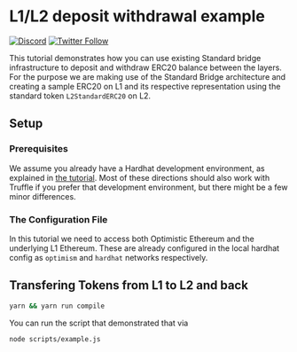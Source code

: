 # L1/L2 deposit withdrawal example

[![Discord](https://img.shields.io/discord/667044843901681675.svg?color=768AD4&label=discord&logo=https%3A%2F%2Fdiscordapp.com%2Fassets%2F8c9701b98ad4372b58f13fd9f65f966e.svg)](https://discord.com/channels/667044843901681675)
[![Twitter Follow](https://img.shields.io/twitter/follow/optimismPBC.svg?label=optimismPBC&style=social)](https://twitter.com/optimismPBC)

This tutorial demonstrates how you can use existing Standard bridge infrastructure to deposit and withdraw ERC20 balance between the layers. For the purpose we are making use of the Standard Bridge architecture and creating a sample ERC20 on L1 and its respective representation using the standard token `L2StandardERC20` on L2.

## Setup

### Prerequisites

We assume you already have a Hardhat development environment, as explained in
[the tutorial](https://github.com/ethereum-optimism/optimism-tutorial/tree/main/hardhat). Most of
these directions should also work with Truffle if you prefer that development environment, but there
might be a few minor differences.

### The Configuration File

In this tutorial we need to access both Optimistic Ethereum and the underlying L1 Ethereum. These are already configured in the local hardhat config as `optimism` and `hardhat` networks respectively.

## Transfering Tokens from L1 to L2 and back

```sh
yarn && yarn run compile
```

You can run the script that demonstrated that via

```sh
node scripts/example.js
```
